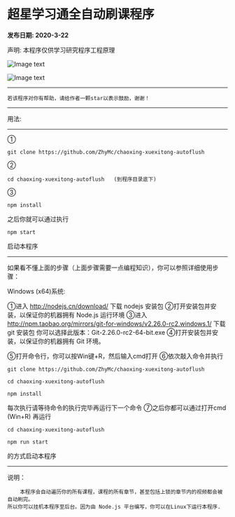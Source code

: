 # 超星学习通全自动刷课程序

**发布日期: 2020-3-22**

声明: 本程序仅供学习研究程序工程原理

![Image text](https://raw.githubusercontent.com/ZhyMc/chaoxing-xuexitong-autoflush/master/imgs/chaoxing1.png)

![Image text](https://raw.githubusercontent.com/ZhyMc/chaoxing-xuexitong-autoflush/master/imgs/chaoxing2.png)

---
```
若该程序对你有帮助，请给作者一颗star以表示鼓励，谢谢！
```

---

用法:

---

① 
```
git clone https://github.com/ZhyMc/chaoxing-xuexitong-autoflush
```
② 
```
cd chaoxing-xuexitong-autoflush   (到程序目录底下)
```
③
```
npm install
```

之后你就可以通过执行 

```
npm start 
```

启动本程序

---
如果看不懂上面的步骤（上面步骤需要一点编程知识），你可以参照详细使用步骤：

Windows (x64)系统:

①进入 http://nodejs.cn/download/ 下载 nodejs 安装包
②打开安装包并安装，以保证你的机器拥有 Node.js 运行环境
③进入 http://npm.taobao.org/mirrors/git-for-windows/v2.26.0-rc2.windows.1/ 下载 git 安装包
你可以选择此版本：Git-2.26.0-rc2-64-bit.exe
④打开安装包并安装，以保证你的机器拥有 Git 环境。

⑤打开命令行，你可以按Win键+R，然后输入cmd打开
⑥依次敲入命令并执行 
```
git clone https://github.com/ZhyMc/chaoxing-xuexitong-autoflush
```
```
cd chaoxing-xuexitong-autoflush
```
```
npm install
```
每次执行请等待命令的执行完毕再运行下一个命令
⑦之后你都可以通过打开cmd (Win+R) 再运行
```
cd chaoxing-xuexitong-autoflush
```
```
npm run start
```
的方式启动本程序

---
说明：
```
	本程序会自动遍历你的所有课程，课程的所有章节，甚至包括上锁的章节内的视频都会被自动刷完。
所以你可以挂机本程序至后台。因为由 Node.js 平台编写，你可以在Linux下运行本程序.
```